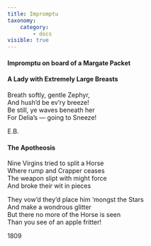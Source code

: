 ```yaml
---
title: Impromptu
taxonomy:
    category:
        - docs
visible: true
---
```


#### Impromptu on board of a Margate Packet

<h4>A Lady with Extremely Large Breasts</h4>

Breath softly, gentle Zephyr,  
And hush’d be ev’ry breeze!  
Be still, ye waves beneath her  
For Delia’s — going to Sneeze!  

E.B.

#### The Apotheosis

Nine Virgins tried to split a Horse  
Where rump and Crapper ceases  
The weapon slipt with might force  
And broke their wit in pieces  

They vow’d they’d place him ‘mongst the Stars  
And make a wondrous glitter  
But there no more of the Horse is seen  
Than you see of an apple fritter!

1809